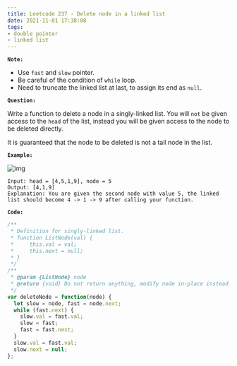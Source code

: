 ```yaml
---
title: Leetcode 237 - Delete node in a linked list
date: 2021-11-01 17:38:08
tags:
- double pointer
- linked list
---
```

**`Note:`**
- Use `fast` and `slow` pointer.
- Be careful of the condition of `while` loop.
- Need to truncate the linked list at last, to assign its end as `null`.

**`Question:`**

Write a function to delete a node in a singly-linked list. You will `not` be given access to the `head` of the list, instead you will be given access to the node to be deleted directly.

It is guaranteed that the node to be deleted is not a tail node in the list.

**`Example:`**

![img](https://assets.leetcode.com/uploads/2020/09/01/node1.jpg)
```
Input: head = [4,5,1,9], node = 5
Output: [4,1,9]
Explanation: You are given the second node with value 5, the linked list should become 4 -> 1 -> 9 after calling your function.
```

**`Code:`**
```javascript
/**
 * Definition for singly-linked list.
 * function ListNode(val) {
 *     this.val = val;
 *     this.next = null;
 * }
 */
/**
 * @param {ListNode} node
 * @return {void} Do not return anything, modify node in-place instead.
 */
var deleteNode = function(node) {
  let slow = node, fast = node.next;
  while (fast.next) {
    slow.val = fast.val;
    slow = fast;
    fast = fast.next;
  }
  slow.val = fast.val;
  slow.next = null;
};
```